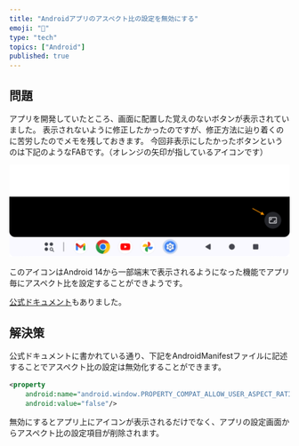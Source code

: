 ```yaml
---
title: "Androidアプリのアスペクト比の設定を無効にする"
emoji: "🚫"
type: "tech"
topics: ["Android"]
published: true
---
```


## 問題
アプリを開発していたところ、画面に配置した覚えのないボタンが表示されていました。
表示されないように修正したかったのですが、修正方法に辿り着くのに苦労したのでメモを残しておきます。
今回非表示にしたかったボタンというのは下記のようなFABです。（オレンジの矢印が指しているアイコンです）

![アスペクト比設定ボタン](/images/Screenshot_20241023_093843.png)

このアイコンはAndroid 14から一部端末で表示されるようになった機能でアプリ毎にアスペクト比を設定することができようです。

[公式ドキュメント](https://developer.android.com/about/versions/14/features/user-per-app-overrides)もありました。

## 解決策
公式ドキュメントに書かれている通り、下記をAndroidManifestファイルに記述することでアスペクト比の設定は無効化することができます。

```xml
<property
    android:name="android.window.PROPERTY_COMPAT_ALLOW_USER_ASPECT_RATIO_OVERRIDE"
    android:value="false"/>
```

無効にするとアプリ上にアイコンが表示されるだけでなく、アプリの設定画面からアスペクト比の設定項目が削除されます。
